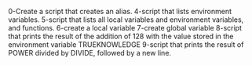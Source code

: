 0-Create a script that creates an alias.
4-script that lists environment variables.
5-script that lists all local variables and environment variables, and functions.
6-create a local variable
7-create global variable
8-script that prints the result of the addition of 128 with the value stored in the environment variable TRUEKNOWLEDGE
9-script that prints the result of POWER divided by DIVIDE, followed by a new line.